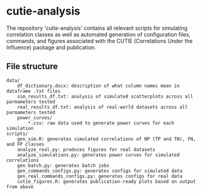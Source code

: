 # cutie-analysis #

The repository 'cutie-analysis' contains all relevant scripts for simulating correlation classes as well as automated generation of configuration files, commands, and figures associated with the CUTIE (Correlations Under the Influence) package and publication.

## File structure ###

```
data/
    df_dictionary.docx: description of what column names mean in dataframe .txt files
    sim_results_df.txt: analysis of simulated scatterplots across all parmameters tested
    real_results_df.txt: analysis of real-world datasets across all parmameters tested
    power_curves/
        *.csv: raw data used to generate power curves for each simulation
scripts/
    gen_sim.R: generates simulated correlations of NP (TP and TN), FN, and FP classes
    analyze_real.py: produces figures for real datasets
    analyze_simulations.py: generates power curves for simulated correlations
    gen_batch.py: generates batch jobs
    gen_commands_configs.py: generates configs for simulated data
    gen_real_commands_configs.py: generates configs for real data
    cutie_figures.R: generates publication-ready plots based on output from above
```
